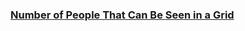 ### [Number of People That Can Be Seen in a Grid](https://leetcode.com/problems/number-of-people-that-can-be-seen-in-a-grid)

